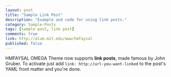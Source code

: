 ```yaml
---
layout: post
title: "Sample Link Post"
description: "Example and code for using link posts."
category: Sample-Posts
tags: [sample post, link post]
comments: true
link: http://alum.mit.edu/www/hmfaysal
published: false
---
```


HMFAYSAL OMEGA Theme now supports **link posts**, made famous by John Gruber. To activate just add `link: http://url-you-want-linked` to the post's YAML front matter and you're done.